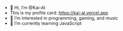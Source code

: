 - 👋 Hi, I’m @Kai-Al
- This is my profile card: https://kai-al.vercel.app
- 👀 I’m interested in programming, gaming, and music
- 🌱 I’m currently learning JavaScript

